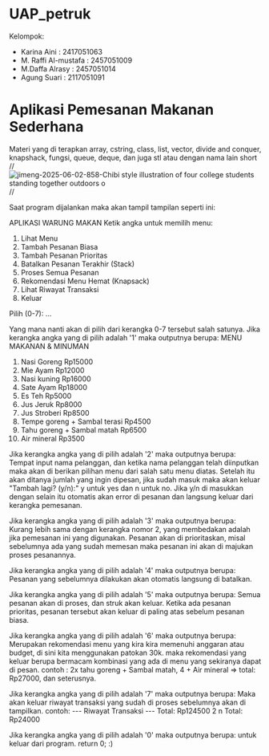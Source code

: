 # UAP_petruk
Kelompok:
- Karina Aini       : 2417051063
- M. Raffi Al-mustafa   : 2457051009
- M.Daffa Alrasy    : 2457051014
- Agung Suari       : 2117051091
# Aplikasi Pemesanan Makanan Sederhana
Materi yang di terapkan array, cstring, class, list, vector, divide and conquer, knapshack, fungsi, queue, deque, dan juga stl atau dengan nama lain short
//
![jimeng-2025-06-02-858-Chibi style illustration of four college students standing together outdoors o](https://github.com/user-attachments/assets/134b6a31-0d46-4ce8-b1e7-5b4f50f05add)
//

Saat program dijalankan maka akan tampil tampilan seperti ini:

APLIKASI WARUNG MAKAN
Ketik angka untuk memilih menu:
1. Lihat Menu
2. Tambah Pesanan Biasa
3. Tambah Pesanan Prioritas
4. Batalkan Pesanan Terakhir (Stack)
5. Proses Semua Pesanan
6. Rekomendasi Menu Hemat (Knapsack)
7. Lihat Riwayat Transaksi
0. Keluar

Pilih (0-7): ...

Yang mana nanti akan di pilih dari kerangka 0-7 tersebut salah satunya.
Jika kerangka angka yang di pilih adalah '1' maka outputnya berupa:
MENU MAKANAN & MINUMAN
1. Nasi Goreng Rp15000
2. Mie Ayam Rp12000
3. Nasi kuning Rp16000
4. Sate Ayam Rp18000
5. Es Teh Rp5000
6. Jus Jeruk Rp8000
7. Jus Stroberi Rp8500
8. Tempe goreng + Sambal terasi Rp4500
9. Tahu goreng + Sambal matah Rp6500
10. Air mineral Rp3500

Jika kerangka angka yang di pilih adalah '2' maka outputnya berupa:
Tempat input nama pelanggan, dan ketika nama pelanggan telah diinputkan maka akan di berikan pilihan menu dari salah satu menu diatas. Setelah itu akan ditanya jumlah yang ingin dipesan, jika sudah masuk maka akan keluar "Tambah lagi? (y/n):" y untuk yes dan n untuk no.
Jika y/n di masukkan dengan selain itu otomatis akan error di pesanan dan langsung keluar dari kerangka pemesanan.

Jika kerangka angka yang di pilih adalah '3' maka outputnya berupa:
Kurang lebih sama dengan kerangka nomor 2, yang membedakan adalah jika pemesanan ini yang digunakan. Pesanan akan di prioritaskan, misal sebelumnya ada yang sudah memesan maka pesanan ini akan di majukan proses pesanannya.

Jika kerangka angka yang di pilih adalah '4' maka outputnya berupa:
Pesanan yang sebelumnya dilakukan akan otomatis langsung di batalkan.

Jika kerangka angka yang di pilih adalah '5' maka outputnya berupa:
Semua pesanan akan di proses, dan struk akan keluar. Ketika ada pesanan prioritas, pesanan tersebut akan keluar di paling atas sebelum pesanan biasa.

Jika kerangka angka yang di pilih adalah '6' maka outputnya berupa:
Merupakan rekomendasi menu yang kira kira memenuhi anggaran atau budget, di sini kita menggunakan patokan 30k. maka rekomendasi yang keluar berupa bermacam kombinasi yang ada di menu yang sekiranya dapat di pesan. contoh : 2x tahu goreng + Sambal matah, 4 + Air mineral => total: Rp27000, dan seterusnya.

Jika kerangka angka yang di pilih adalah '7' maka outputnya berupa:
Maka akan keluar riwayat transaksi yang sudah di proses sebelumnya akan di tampilkan. contoh:
--- Riwayat Transaksi ---
Total: Rp124500 2
n Total: Rp24000

Jika kerangka angka yang di pilih adalah '0' maka outputnya berupa:
untuk keluar dari program.
return 0; :)
